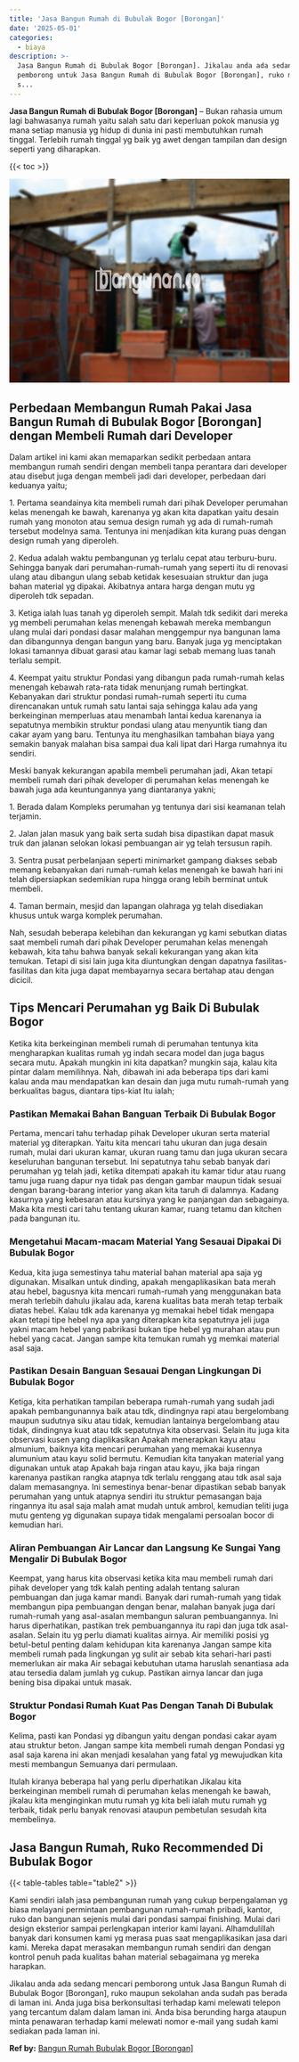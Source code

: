 ```yaml
---
title: 'Jasa Bangun Rumah di Bubulak Bogor [Borongan]'
date: '2025-05-01'
categories:
  - biaya
description: >-
  Jasa Bangun Rumah di Bubulak Bogor [Borongan]. Jikalau anda ada sedang mencari
  pemborong untuk Jasa Bangun Rumah di Bubulak Bogor [Borongan], ruko maupun
  s...
---
```


**Jasa Bangun Rumah di Bubulak Bogor \[Borongan\]** – Bukan rahasia umum lagi bahwasanya rumah yaitu salah satu dari keperluan pokok manusia yg mana setiap manusia yg hidup di dunia ini pasti membutuhkan rumah tinggal. Terlebih rumah tinggal yg baik yg awet dengan tampilan dan design seperti yang diharapkan.

{{< toc >}}

![Jasa Bangun Rumah di Bubulak Bogor [Borongan]](/images/borong-bangunan-05.png)

## Perbedaan Membangun Rumah Pakai Jasa Bangun Rumah di Bubulak Bogor \[Borongan\] dengan Membeli Rumah dari Developer

Dalam artikel ini kami akan memaparkan sedikit perbedaan antara membangun rumah sendiri dengan membeli tanpa perantara dari developer atau disebut juga dengan membeli jadi dari developer, perbedaan dari keduanya yaitu;

1\. Pertama seandainya kita membeli rumah dari pihak Developer perumahan kelas menengah ke bawah, karenanya yg akan kita dapatkan yaitu desain rumah yang monoton atau semua design rumah yg ada di rumah-rumah tersebut modelnya sama. Tentunya ini menjadikan kita kurang puas dengan design rumah yang diperoleh.

2\. Kedua adalah waktu pembangunan yg terlalu cepat atau terburu-buru. Sehingga banyak dari perumahan-rumah-rumah yang seperti itu di renovasi ulang atau dibangun ulang sebab ketidak kesesuaian struktur dan juga bahan material yg dipakai. Akibatnya antara harga dengan mutu yg diperoleh tdk sepadan.

3\. Ketiga ialah luas tanah yg diperoleh sempit. Malah tdk sedikit dari mereka yg membeli perumahan kelas menengah kebawah mereka membangun ulang mulai dari pondasi dasar malahan menggempur nya bangunan lama dan dibangunnya dengan bangun yang baru. Banyak juga yg menciptakan lokasi tamannya dibuat garasi atau kamar lagi sebab memang luas tanah terlalu sempit.

4\. Keempat yaitu struktur Pondasi yang dibangun pada rumah-rumah kelas menengah kebawah rata-rata tidak menunjang rumah bertingkat. Kebanyakan dari struktur pondasi rumah-rumah seperti itu cuma direncanakan untuk rumah satu lantai saja sehingga kalau ada yang berkeinginan memperluas atau menambah lantai kedua karenanya ia sepatutnya membikin struktur pondasi ulang atau menyuntik tiang dan cakar ayam yang baru. Tentunya itu menghasilkan tambahan biaya yang semakin banyak malahan bisa sampai dua kali lipat dari Harga rumahnya itu sendiri.

Meski banyak kekurangan apabila membeli perumahan jadi, Akan tetapi membeli rumah dari pihak developer di perumahan kelas menengah ke bawah juga ada keuntungannya yang diantaranya yakni;

1\. Berada dalam Kompleks perumahan yg tentunya dari sisi keamanan telah terjamin.

2\. Jalan jalan masuk yang baik serta sudah bisa dipastikan dapat masuk truk dan jalanan selokan lokasi pembuangan air yg telah tersusun rapih.

3\. Sentra pusat perbelanjaan seperti minimarket gampang diakses sebab memang kebanyakan dari rumah-rumah kelas menengah ke bawah hari ini telah dipersiapkan sedemikian rupa hingga orang lebih berminat untuk membeli.

4\. Taman bermain, mesjid dan lapangan olahraga yg telah disediakan khusus untuk warga komplek perumahan.

Nah, sesudah beberapa kelebihan dan kekurangan yg kami sebutkan diatas saat membeli rumah dari pihak Developer perumahan kelas menengah kebawah, kita tahu bahwa banyak sekali kekurangan yang akan kita temukan. Tetapi di sisi lain juga kita diuntungkan dengan dapatnya fasilitas-fasilitas dan kita juga dapat membayarnya secara bertahap atau dengan dicicil.

## Tips Mencari Perumahan yg Baik Di Bubulak Bogor

Ketika kita berkeinginan membeli rumah di perumahan tentunya kita mengharapkan kualitas rumah yg indah secara model dan juga bagus secara mutu. Apakah mungkin ini kita dapatkan? mungkin saja, kalau kita pintar dalam memilihnya. Nah, dibawah ini ada beberapa tips dari kami kalau anda mau mendapatkan kan desain dan juga mutu rumah-rumah yang berkualitas bagus, diantara tips-kiat Itu ialah;

### Pastikan Memakai Bahan Banguan Terbaik Di Bubulak Bogor

Pertama, mencari tahu terhadap pihak Developer ukuran serta material material yg diterapkan. Yaitu kita mencari tahu ukuran dan juga desain rumah, mulai dari ukuran kamar, ukuran ruang tamu dan juga ukuran secara keseluruhan bangunan tersebut. Ini sepatutnya tahu sebab banyak dari perumahan yg telah jadi, ketika ditempati apakah itu kamar tidur atau ruang tamu juga ruang dapur nya tidak pas dengan gambar maupun tidak sesuai dengan barang-barang interior yang akan kita taruh di dalamnya. Kadang kasurnya yang kebesaran atau kursinya yang ke panjangan dan sebagainya. Maka kita mesti cari tahu tentang ukuran kamar, ruang tetamu dan kitchen pada bangunan itu.

### Mengetahui Macam-macam Material Yang Sesauai Dipakai Di Bubulak Bogor

Kedua, kita juga semestinya tahu material bahan material apa saja yg digunakan. Misalkan untuk dinding, apakah mengaplikasikan bata merah atau hebel, bagusnya kita mencari rumah-rumah yang menggunakan bata merah terlebih dahulu jikalau ada, karena kualitas bata merah tetap terbaik diatas hebel. Kalau tdk ada karenanya yg memakai hebel tidak mengapa akan tetapi tipe hebel nya apa yang diterapkan kita sepatutnya jeli juga yakni macam hebel yang pabrikasi bukan tipe hebel yg murahan atau pun hebel yang cacat. Jangan sampe kita temukan rumah yg memkai material asal saja.

### Pastikan Desain Banguan Sesauai Dengan Lingkungan Di Bubulak Bogor

Ketiga, kita perhatikan tampilan beberapa rumah-rumah yang sudah jadi apakah pembangunannya baik atau tdk, dindingnya rapi atau bergelombang maupun sudutnya siku atau tidak, kemudian lantainya bergelombang atau tidak, dindingnya kuat atau tdk sepatutnya kita observasi. Selain itu juga kita observasi kusen yang diaplikasikan Apakah menerapkan kayu atau almunium, baiknya kita mencari perumahan yang memakai kusennya alumunium atau kayu solid bermutu. Kemudian kita tanyakan material yang digunakan untuk atap Apakah baja ringan atau kayu, jika baja ringan karenanya pastikan rangka atapnya tdk terlalu renggang atau tdk asal saja dalam memasangnya. Ini semestinya benar-benar dipastikan sebab banyak perumahan yang untuk atapnya sendiri itu struktur pemasangan baja ringannya itu asal saja malah amat mudah untuk ambrol, kemudian teliti juga mutu genteng yg digunakan supaya tidak mengalami persoalan bocor di kemudian hari.

### Aliran Pembuangan Air Lancar dan Langsung Ke Sungai Yang Mengalir Di Bubulak Bogor

Keempat, yang harus kita observasi ketika kita mau membeli rumah dari pihak developer yang tdk kalah penting adalah tentang saluran pembuangan dan juga kamar mandi. Banyak dari rumah-rumah yang tidak membangun pipa pembuangan dengan benar, malahan banyak juga dari rumah-rumah yang asal-asalan membangun saluran pembuangannya. Ini harus diperhatikan, pastikan trek pembuangannya itu rapi dan juga tdk asal-asalan. Selain itu yg perlu diamati kualitas airnya. Air memiliki posisi yg betul-betul penting dalam kehidupan kita karenanya Jangan sampe kita membeli rumah pada lingkungan yg sulit air sebab kita sehari-hari pasti memerlukan air maka Air sebagai kebutuhan utama haruslah senantiasa ada atau tersedia dalam jumlah yg cukup. Pastikan airnya lancar dan juga bening bisa dipakai untuk masak.

### Struktur Pondasi Rumah Kuat Pas Dengan Tanah Di Bubulak Bogor

Kelima, pasti kan Pondasi yg dibangun yaitu dengan pondasi cakar ayam atau struktur beton. Jangan sampe kita membeli rumah dengan Pondasi yg asal saja karena ini akan menjadi kesalahan yang fatal yg mewujudkan kita mesti membangun Semuanya dari permulaan.

Itulah kiranya beberapa hal yang perlu diperhatikan Jikalau kita berkeinginan membeli rumah di perumahan kelas menengah ke bawah, jikalau kita menginginkan mutu rumah yg kita beli ialah mutu rumah yg terbaik, tidak perlu banyak renovasi ataupun pembetulan sesudah kita membelinya.

## Jasa Bangun Rumah, Ruko Recommended Di Bubulak Bogor

{{< table-tables table="table2" >}}

Kami sendiri ialah jasa pembangunan rumah yang cukup berpengalaman yg biasa melayani permintaan pembangunan rumah-rumah pribadi, kantor, ruko dan bangunan sejenis mulai dari pondasi sampai finishing. Mulai dari design eksterior sampai perlengkapan interior kami layani. Alhamdulillah banyak dari konsumen kami yg merasa puas saat mengaplikasikan jasa dari kami. Mereka dapat merasakan membangun rumah sendiri dan dengan kontrol penuh pada kualitas bahan material sebagaimana yg mereka harapkan.

Jikalau anda ada sedang mencari pemborong untuk Jasa Bangun Rumah di Bubulak Bogor \[Borongan\], ruko maupun sekolahan anda sudah pas berada di laman ini. Anda juga bisa berkonsultasi terhadap kami melewati telepon yang tercantum dalam dalam laman ini. Anda bisa berunding harga ataupun minta penawaran terhadap kami melewati nomor e-mail yang sudah kami sediakan pada laman ini.

**Ref by:** [Bangun Rumah Bubulak Bogor [Borongan]](https://id.wikipedia.org/wiki/Bangun)
